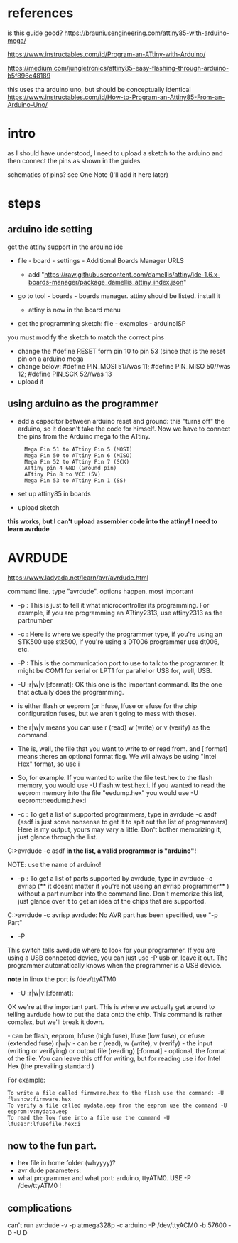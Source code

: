 # references

is this guide good?
https://brauniusengineering.com/attiny85-with-arduino-mega/

https://www.instructables.com/id/Program-an-ATtiny-with-Arduino/

https://medium.com/jungletronics/attiny85-easy-flashing-through-arduino-b5f896c48189

this uses tha arduino uno, but should be conceptually identical
https://www.instructables.com/id/How-to-Program-an-Attiny85-From-an-Arduino-Uno/

# intro
as I should have understood, I need to upload a sketch to the arduino and then connect the pins as shown in the guides

schematics of pins? see One Note (I'll add it here later)


# steps

## arduino ide setting
get the attiny support in the arduino ide
* file - board - settings - Additional Boards Manager URLS
  * add "https://raw.githubusercontent.com/damellis/attiny/ide-1.6.x-boards-manager/package_damellis_attiny_index.json"
* go to tool - boards - boards manager. attiny should be listed. install it
  * attiny is now in the board menu
  
* get the programming sketch: file - examples - arduinoISP

you must modify the sketch to match the correct pins
* change the #define RESET form pin 10 to pin 53 (since that is the reset pin on a arduino mega
* change below: #define PIN_MOSI	51//was 11; #define PIN_MISO	50//was 12; #define PIN_SCK		52//was 13
* upload it

## using arduino as the programmer
* add a capacitor between arduino reset and ground: this "turns off" the arduino, so it doesn't take the code for himself.
Now we have to connect the pins from the Arduino mega to the ATtiny.
        
        Mega Pin 51 to ATtiny Pin 5 (MOSI)
        Mega Pin 50 to ATtiny Pin 6 (MISO)
        Mega Pin 52 to ATtiny Pin 7 (SCK)
        ATtiny pin 4 GND (Ground pin)
        ATtiny Pin 8 to VCC (5V)
        Mega Pin 53 to ATtiny Pin 1 (SS)

* set up attiny85 in boards
* upload sketch

**this works, but I can't upload assembler code into the attiny! I need to learn avrdude**

# AVRDUDE
https://www.ladyada.net/learn/avr/avrdude.html

command line. type "avrdude". options happen. most important
* -p <partno>: This is just to tell it what microcontroller its programming. For example, if you are programming an ATtiny2313, use attiny2313 as the partnumber
* -c <programmer>: Here is where we specify the programmer type, if you're using an STK500 use stk500, if you're using a DT006 programmer use dt006, etc. 
* -P <port>: This is the communication port to use to talk to the programmer. It might be COM1 for serial or LPT1 for parallel or USB for, well, USB. 
* -U <memtype>:r|w|v:<filename>[:format]: OK this one is the important command. Its the one that actually does the programming. 
 * <memtype> is either flash or eeprom (or hfuse, lfuse or efuse for the chip configuration fuses, but we aren't going to mess with those). 
 * the r|w|v means you can use r (read) w (write) or v (verify) as the command. 
 * The <filename> is, well, the file that you want to write to or read from. and [:format] means theres an optional format flag. We will always be using "Intel Hex" format, so use i

* So, for example. If you wanted to write the file test.hex to the flash memory, you would use -U flash:w:test.hex:i. If you wanted to read the eeprom memory into the file "eedump.hex" you would use -U eeprom:r:eedump.hex:i
 
* -c <programmer>: 
To get a list of supported programmers, type in avrdude -c asdf (asdf is just some nonsense to get it to spit out the list of programmers) Here is my output, yours may vary a little. Don't bother memorizing it, just glance through the list.

C:\>avrdude -c asdf
**in the list, a valid programmer is "arduino"!**

NOTE: use the name of arduino!

* -p <partno>: 
To get a list of parts supported by avrdude, type in avrdude -c avrisp (** it doesnt matter if you're not useing an avrisp programmer** ) without a part number into the command line. Don't memorize this list, just glance over it to get an idea of the chips that are supported.

C:\>avrdude -c avrisp
avrdude: No AVR part has been specified, use "-p Part"


* -P <port>

This switch tells avrdude where to look for your programmer. If you are using a USB connected device, you can just use -P usb or, leave it out. The programmer automatically knows when the programmer is a USB device.

**note** in linux the port is /dev/ttyATM0

* -U <memtype>:r|w|v:<filename>[:format]:

OK we're at the important part. This is where we actually get around to telling avrdude how to put the data onto the chip. This command is rather complex, but we'll break it down.

<memtype> - can be flash, eeprom, hfuse (high fuse), lfuse (low fuse), or efuse (extended fuse)
r|w|v - can be r (read), w (write), v (verify)
<filename> - the input (writing or verifying) or output file (reading)
[:format] - optional, the format of the file. You can leave this off for writing, but for reading use i for Intel Hex (the prevailing standard )

For example:

    To write a file called firmware.hex to the flash use the command: -U flash:w:firmware.hex
    To verify a file called mydata.eep from the eeprom use the command -U eeprom:v:mydata.eep
    To read the low fuse into a file use the command -U lfuse:r:lfusefile.hex:i

## now to the fun part.
* hex file in home folder (whyyyy)?
* avr dude parameters:
 * what programmer and what port: arduino, ttyATM0. USE -P /dev/ttyATM0 !

## complications
can't run  avrdude -v -p atmega328p -c arduino -P /dev/ttyACM0 -b 57600 -D -U D
